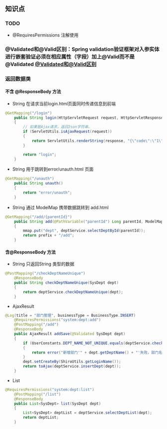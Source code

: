 ## 知识点
### TODO 
- @RequiresPermissions 注解使用
### @Validated和@Valid区别：Spring validation验证框架对入参实体进行嵌套验证必须在相应属性（字段）加上@Valid而不是@Validated [@Validated和@Valid区别](https://blog.csdn.net/qq_27680317/article/details/79970590)

### 返回数据类
#### 不含 @ResponseBody 方法
- String 在请求当前login.html页面同时传递信息到前端
```java
@GetMapping("/login")
    public String login(HttpServletRequest request, HttpServletResponse response)
    {
        // 如果是Ajax请求，返回Json字符串。
        if (ServletUtils.isAjaxRequest(request))
        {
            return ServletUtils.renderString(response, "{\"code\":\"1\",\"msg\":\"未登录或登录超时。请重新登录\"}");
        }

        return "login";
    }
```
- String 用于跳转到error/unauth.html 页面
```java
@GetMapping("/unauth")
    public String unauth()
    {
        return "error/unauth";
    }
```
- String 通过 ModelMap 携带数据跳转到 add.html
```java
@GetMapping("/add/{parentId}")
    public String add(@PathVariable("parentId") Long parentId, ModelMap mmap)
    {
        mmap.put("dept", deptService.selectDeptById(parentId));
        return prefix + "/add";
    }
```



#### 含@ResponseBody 方法
- String 只返回String 类型的数据
```java
@PostMapping("/checkDeptNameUnique")
    @ResponseBody
    public String checkDeptNameUnique(SysDept dept)
    {
        return deptService.checkDeptNameUnique(dept);
    }

```
- AjaxResult
```java
@Log(title = "部门管理", businessType = BusinessType.INSERT)
    @RequiresPermissions("system:dept:add")
    @PostMapping("/add")
    @ResponseBody
    public AjaxResult addSave(@Validated SysDept dept)
    {
        if (UserConstants.DEPT_NAME_NOT_UNIQUE.equals(deptService.checkDeptNameUnique(dept)))
        {
            return error("新增部门'" + dept.getDeptName() + "'失败，部门名称已存在");
        }
        dept.setCreateBy(ShiroUtils.getLoginName());
        return toAjax(deptService.insertDept(dept));
    }
```

- List<SysDept>
```java
@RequiresPermissions("system:dept:list")
    @PostMapping("/list")
    @ResponseBody
    public List<SysDept> list(SysDept dept)
    {
        List<SysDept> deptList = deptService.selectDeptList(dept);
        return deptList;
    }
```
